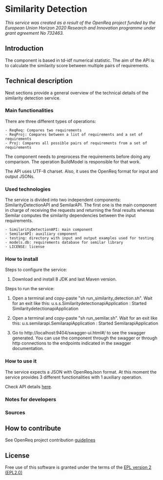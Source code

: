 # Similarity Detection

_This service was created as a result of the OpenReq project funded by the European Union Horizon 2020 Research and Innovation programme under grant agreement No 732463._

## Introduction

The component is based in td-idf numerical statistic. The aim of the API is to calculate the similarity score between multiple pairs of requirements.

## Technical description

Next sections provide a general overview of the technical details of the similarity detection service.

### Main functionalities

There are three different types of operations:

	- ReqReq: Compares two requirements
	- ReqProj: Compares between a list of requirements and a set of requirements
	- Proj: Compares all possible pairs of requirements from a set of requirements

The component needs to preprocess the requirements before doing any comparison. The operation BuildModel is responsible for that work.

The API uses UTF-8 charset. Also, it uses the OpenReq format for input and output JSONs.


### Used technologies

The service is divided into two independent components: SimilarityDetectionAPI and SemilarAPI. The first one is the main component in charge of receiving the requests and returning the final results whereas Semilar computes the similarity dependencies between the input requirements.

    - SimilarityDetectionAPI: main component
    - SemilarAPI: auxiliary component
    - testing: directory with input and output examples used for testing
    - models.db: requirements database for semilar library
    - LICENSE: license



### How to install

Steps to configure the service:

1. Download and install 8 JDK and last Maven version.

Steps to run the service:

1. Open a terminal and copy-paste "sh run_similarity_detection.sh". Wait for an exit like this: u.s.s.SimilaritydetectionapiApplication  : Started SimilaritydetectionapiApplication

2. Open a terminal and copy-paste "sh run_semilar.sh". Wait for an exit like this: u.s.semilarapi.SemilarapiApplication  : Started SemilarapiApplication

4. Go to http://localhost:9404/swagger-ui.html#/ to see the swagger generated. You can use the component through the swagger or through http connections to the endpoints indicated in the swagger documentation.


### How to use it

The service expects a JSON with OpenReqJson format. At this moment the service provides 3 different functionalities with 1 auxiliary operation.

Check API details [here](https://api.openreq.eu/similarity-detection/swagger-ui.html).

### Notes for developers

### Sources

## How to contribute

See OpenReq project contribution [guidelines](https://github.com/OpenReqEU/OpenReq/blob/master/CONTRIBUTING.md)

## License

Free use of this software is granted under the terms of the [EPL version 2 (EPL2.0)](https://www.eclipse.org/legal/epl-2.0/)
